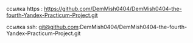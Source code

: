 ссылка https :
https://github.com/DemMish0404/DemMish0404-the-fourth-Yandex-Practicum-Project.git


ссылка ssh:
git@github.com:DemMish0404/DemMish0404-the-fourth-Yandex-Practicum-Project.git
